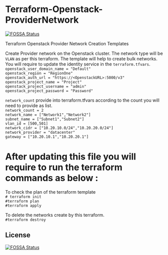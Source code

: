 # Terraform-Openstack-ProviderNetwork
[![FOSSA Status](https://app.fossa.com/api/projects/git%2Bgithub.com%2Farvindr226%2FTerraform-Openstack-ProviderNetwork.svg?type=shield)](https://app.fossa.com/projects/git%2Bgithub.com%2Farvindr226%2FTerraform-Openstack-ProviderNetwork?ref=badge_shield)

Terraform Openstack Provider Network Creation Templates

Create Provider network on the Openstack cluster. The network type will be `VLAN` as per this terraform. The template will help to create bulk networks.
<br>
You will require to update the identity service in the `terraform.tfvars`. <br>
`openstack_user_domain_name = "Default"` <br>
`openstack_region = "RegionOne"` <br>
`openstack_auth_url = "https://<OpenstackURL>:5000/v3"`<br>
`openstack_project_name = "Project"`<br>
`openstack_project_username = "admin"`<br>
`openstack_project_password = "Password"`<br>


`network_count` provide into terraform.tfvars according to the count you will need to provide as list. <br>
 `network_count = 2 ` <br>
 `network_name = ["Network1","Network2"] ` <br>
 `subnet_name = ["Subnet1","Subnet2"]` <br>
 `vlan_id = [500,501]` <br>
 `network_cidr = ["10.20.10.0/24","10.20.20.0/24"]` <br>
 `network_provider = "datacenter" ` <br>
 `gateway = ["10.20.10.1","10.20.20.1"]` <br>
 
 # After updating this file you will require to run the terraform commands as below : <br>
 To check the plan of the terraform template <br>
 `# terraform init` <br>
 `#terraform plan` <br>
 `#terraform apply`
 
 To delete the networks create by this terraform. <br>
 `#terraform destroy`


## License
[![FOSSA Status](https://app.fossa.com/api/projects/git%2Bgithub.com%2Farvindr226%2FTerraform-Openstack-ProviderNetwork.svg?type=large)](https://app.fossa.com/projects/git%2Bgithub.com%2Farvindr226%2FTerraform-Openstack-ProviderNetwork?ref=badge_large)